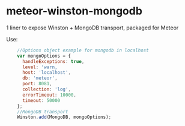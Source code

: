 meteor-winston-mongodb
======================

1 liner to expose Winston + MongoDB transport, packaged for Meteor

Use:
```Javascript
    //Options object example for mongodb in localhost
    var mongoOptions = {
      handleExceptions: true,
      level: 'warn,
      host: 'localhost',
      db: 'meteor',
      port: 8081,
      collection: 'log',
      errorTimeout: 10000,
      timeout: 50000
    };
    //MongoDB transport
    Winston.add(MongoDB, mongoOptions);
```
